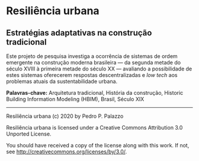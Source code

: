 # Resiliência urbana #

## Estratégias adaptativas na construção tradicional ##

Este projeto de pesquisa investiga a ocorrência de sistemas de ordem
emergente na construção moderna brasileira — da segunda metade do século
XVIII à primeira metade do século XX — avaliando a possibilidade de
estes sistemas oferecerem respostas descentralizadas e *low tech* aos
problemas atuais da sustentabilidade urbana.

**Palavras-chave:** Arquitetura tradicional, História da construção,
Historic Building Information Modeling (HBIM), Brasil, Século XIX 

* * * *

 Resiliência urbana (c) 2020 by Pedro P. Palazzo
 
 Resiliência urbana is licensed under a
 Creative Commons Attribution 3.0 Unported License.
 
 You should have received a copy of the license along with this
 work.  If not, see <http://creativecommons.org/licenses/by/3.0/>.
